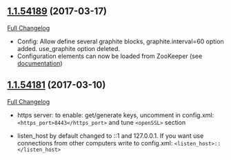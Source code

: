 
## [1.1.54189](https://github.com/yandex/Clickhouse/tree/v1.1.54189-testing) (2017-03-17)
[Full Changelog](https://github.com/yandex/Clickhouse/compare/v1.1.54188-stable...v1.1.54189-testing)

- Config: Allow define several graphite blocks, graphite.interval=60 option added. use_graphite option deleted.
- Configuration elements can now be loaded from ZooKeeper (see [documentation](https://clickhouse.yandex/reference_en.html#Configuration%20files))


## [1.1.54181](https://github.com/yandex/Clickhouse/tree/v1.1.54181-testing) (2017-03-10)
[Full Changelog](https://github.com/yandex/Clickhouse/compare/v1.1.54165-stable...v1.1.54181-testing)

- https server:
  to enable: get/generate keys, uncomment in config.xml:  `<https_port>8443</https_port>` and tune `<openSSL>` section


- listen_host by default changed to ::1 and 127.0.0.1.
  If you want use connections from other computers write to config.xml: `<listen_host>::</listen_host>`

